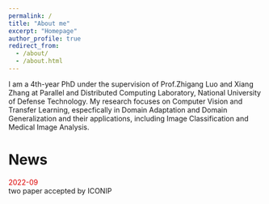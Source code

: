 ```yaml
---
permalink: /
title: "About me"
excerpt: "Homepage"
author_profile: true
redirect_from: 
  - /about/
  - /about.html
---
```


I am a 4th-year PhD under the supervision of Prof.Zhigang Luo and Xiang Zhang at Parallel and Distributed Computing Laboratory, National University of Defense Technology. My research focuses on Computer Vision and Transfer Learning, especfically in Domain Adaptation and Domain Generalization and their 
applications, including Image Classification and Medical Image Analysis.

News
======

<font color="#dd0000">2022-09</font><br />    two paper accepted by ICONIP
